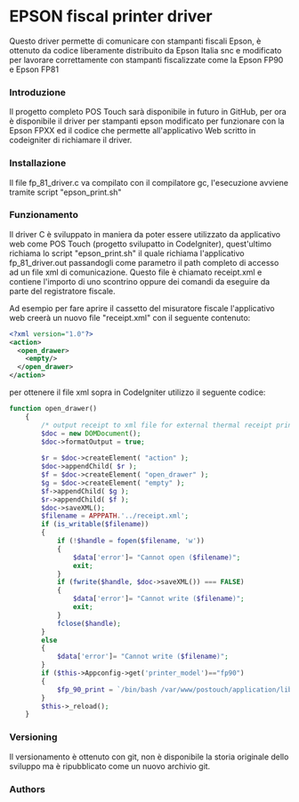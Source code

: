 # EPSON fiscal printer driver
Questo driver permette di comunicare con stampanti fiscali Epson, è ottenuto da codice liberamente distribuito da Epson Italia snc
e modificato per lavorare correttamente con stampanti fiscalizzate come la Epson FP90 e Epson FP81

### Introduzione ###

Il progetto completo POS Touch sarà disponibile in futuro in GitHub, per ora è disponibile il driver per stampanti epson modificato per funzionare con la Epson FPXX ed il codice che permette all'applicativo Web scritto in codeigniter di richiamare il driver.
 
### Installazione ###

Il file fp_81_driver.c va compilato con il compilatore gc, l'esecuzione avviene tramite script "epson_print.sh"

### Funzionamento ###

Il driver C è sviluppato in maniera da poter essere utilizzato da applicativo web come POS Touch (progetto svilupatto in CodeIgniter), quest'ultimo richiama lo script "epson_print.sh" il quale richiama l'applicativo fp_81_driver.out passandogli come parametro il path completo di accesso ad un file xml di comunicazione.
Questo file è chiamato receipt.xml e contiene l'importo di uno scontrino oppure dei comandi da eseguire da parte del registratore fiscale.

Ad esempio per fare aprire il cassetto del misuratore fiscale l'applicativo web creerà un nuovo file "receipt.xml" con il seguente contenuto:

```xml
<?xml version="1.0"?>
<action>
  <open_drawer>
    <empty/>
  </open_drawer>
</action>
```

per ottenere il file xml sopra in CodeIgniter utilizzo il seguente codice:

```php
function open_drawer()
	{
		/* output receipt to xml file for external thermal receipt printers*/
		$doc = new DOMDocument();
		$doc->formatOutput = true;
		
		$r = $doc->createElement( "action" );
		$doc->appendChild( $r );
		$f = $doc->createElement( "open_drawer" );
		$g = $doc->createElement( "empty" );
		$f->appendChild( $g );
		$r->appendChild( $f );
		$doc->saveXML();
		$filename = APPPATH.'../receipt.xml';
		if (is_writable($filename)) 
		{
			if (!$handle = fopen($filename, 'w')) 
			{
				$data['error']= "Cannot open ($filename)";
				exit;
			}
			if (fwrite($handle, $doc->saveXML()) === FALSE) 
			{
				$data['error']= "Cannot write ($filename)";
				exit;
			}
			fclose($handle);
		} 
		else
		{
			$data['error']= "Cannot write ($filename)";
		}
		if ($this->Appconfig->get('printer_model')=="fp90")
		{
			$fp_90_print = `/bin/bash /var/www/postouch/application/libraries/fp_90/epson_print.sh`;
		}
		$this->_reload();
	}
```

### Versioning ###

Il versionamento è ottenuto con git, non è disponibile la storia originale dello sviluppo ma è ripubblicato come un nuovo archivio git.

### Authors ###

